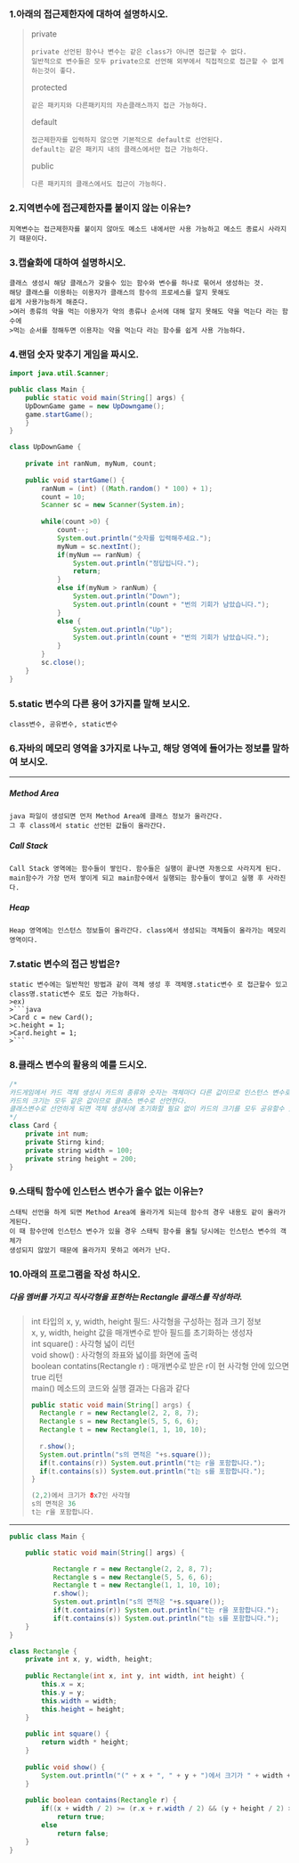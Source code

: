 ### 1.아래의 접근제한자에 대하여 설명하시오.
>private   
>```
>private 선언된 함수나 변수는 같은 class가 아니면 접근할 수 없다.
>일반적으로 변수들은 모두 private으로 선언해 외부에서 직접적으로 접근할 수 없게 하는것이 좋다.
>```
>protected
>```
>같은 패키지와 다른패키지의 자손클래스까지 접근 가능하다.
>```
>default
>```
>접근제한자를 입력하지 않으면 기본적으로 default로 선언된다.
>default는 같은 패키지 내의 클래스에서만 접근 가능하다.
>```
>public
>```
>다른 패키지의 클래스에서도 접근이 가능하다.
>```

### 2.지역변수에 접근제한자를 붙이지 않는 이유는?
	지역변수는 접근제한자를 붙이지 않아도 메소드 내에서만 사용 가능하고 메소드 종료시 사라지기 때문이다.
### 3.캡슐화에 대하여 설명하시오.
	클래스 생성시 해당 클래스가 갖을수 있는 함수와 변수를 하나로 묶어서 생성하는 것.
	해당 클래스를 이용하는 이용자가 클래스의 함수의 프로세스를 알지 못해도
	쉽게 사용가능하게 해준다.
	>여러 종류의 약을 먹는 이용자가 약의 종류나 순서에 대해 알지 못해도 약을 먹는다 라는 함수에  
	>먹는 순서를 정해두면 이용자는 약을 먹는다 라는 함수를 쉽게 사용 가능하다.
### 4.랜덤 숫자 맞추기 게임을 짜시오.
```java
import java.util.Scanner;

public class Main {
	public static void main(String[] args) {
	UpDownGame game = new UpDowngame();
	game.startGame();
	}
}

class UpDownGame {
	
	private int ranNum, myNum, count;
	
	public void startGame() {
		ranNum = (int) ((Math.random() * 100) + 1);
		count = 10;
		Scanner sc = new Scanner(System.in);
		
		while(count >0) {
			count--;
			System.out.println("숫자를 입력해주세요.");
			myNum = sc.nextInt();
			if(myNum == ranNum) {
				System.out.println("정답입니다.");
				return;
			}
			else if(myNum > ranNum) {
				System.out.println("Down");
				System.out.println(count + "번의 기회가 남았습니다.");
			}
			else {
				System.out.println("Up");
				System.out.println(count + "번의 기회가 남았습니다.");
			}
		}
		sc.close();
	}
}
```
### 5.static 변수의 다른 용어 3가지를 말해 보시오.
	class변수, 공유변수, static변수
### 6.자바의 메모리 영역을 3가지로 나누고, 해당 영역에 들어가는 정보를 말하여 보시오.
---
##### Method Area
	java 파일이 생성되면 먼저 Method Area에 클래스 정보가 올라간다.
	그 후 class에서 static 선언된 값들이 올라간다.
##### Call Stack
	Call Stack 영역에는 함수들이 쌓인다. 함수들은 실행이 끝나면 자동으로 사라지게 된다.
	main함수가 가장 먼저 쌓이게 되고 main함수에서 실행되는 함수들이 쌓이고 실행 후 사라진다.
##### Heap
	Heap 영역에는 인스턴스 정보들이 올라간다. class에서 생성되는 객체들이 올라가는 메모리 영역이다.
### 7.static 변수의 접근 방법은?
	static 변수에는 일반적인 방법과 같이 객체 생성 후 객체명.static변수 로 접근할수 있고
	class명.static변수 로도 접근 가능하다.
	>ex)
	>```java 
	>Card c = new Card();
	>c.height = 1;
	>Card.height = 1;
	>```
### 8.클래스 변수의 활용의 예를 드시오.
```java
/*
카드게임에서 카드 객체 생성시 카드의 종류와 숫자는 객체마다 다른 값이므로 인스턴스 변수로 선언하지만
카드의 크기는 모두 같은 값이므로 클래스 변수로 선언한다.
클래스변수로 선언하게 되면 객체 생성시에 초기화할 필요 없이 카드의 크기를 모두 공유할수 있다.
*/
class Card {
	private int num;
	private Stirng kind;
	private string width = 100;
	private string height = 200;
}
```
### 9.스태틱 함수에 인스턴스 변수가 올수 없는 이유는?
	스태틱 선언을 하게 되면 Method Area에 올라가게 되는데 함수의 경우 내용도 같이 올라가게된다.
	이 때 함수안에 인스턴스 변수가 있을 경우 스태틱 함수를 올릴 당시에는 인스턴스 변수의 객체가
	생성되지 않았기 때문에 올라가지 못하고 에러가 난다.
### 10.아래의 프로그램을 작성 하시오.
	
##### 다음 멤버를 가지고 직사각형을 표현하는 Rectangle 클래스를 작성하라.
	
>int 타입의 x, y, width, height 필드: 사각형을 구성하는 점과 크기 정보  
>x, y, width, height 값을 매개변수로 받아 필드를 초기화하는 생성자  
>int square() : 사각형 넓이 리턴  
>void show() : 사각형의 좌표와 넓이를 화면에 출력  
>boolean contatins(Rectangle r) : 매개변수로 받은 r이 현 사각형 안에 있으면 true 리턴  
>main() 메소드의 코드와 실행 결과는 다음과 같다  
>```java
>public static void main(String[] args) {
>   Rectangle r = new Rectangle(2, 2, 8, 7);
>   Rectangle s = new Rectangle(5, 5, 6, 6);
>   Rectangle t = new Rectangle(1, 1, 10, 10);
>   
>   r.show();
>   System.out.println("s의 면적은 "+s.square());
>   if(t.contains(r)) System.out.println("t는 r을 포함합니다.");
>   if(t.contains(s)) System.out.println("t는 s를 포함합니다.");
>}
>
>(2,2)에서 크기가 8x7인 사각형
>s의 면적은 36
>t는 r을 포함합니다.
>```
---
```java
public class Main {

	public static void main(String[] args) {

		   Rectangle r = new Rectangle(2, 2, 8, 7);
		   Rectangle s = new Rectangle(5, 5, 6, 6);
		   Rectangle t = new Rectangle(1, 1, 10, 10);
		   r.show();
		   System.out.println("s의 면적은 "+s.square());
		   if(t.contains(r)) System.out.println("t는 r을 포함합니다.");
		   if(t.contains(s)) System.out.println("t는 s를 포함합니다.");
	}
}

class Rectangle {
	private int x, y, width, height;
	
	public Rectangle(int x, int y, int width, int height) {
		this.x = x;
		this.y = y;
		this.width = width;
		this.height = height;
	}
	
	public int square() {
		return width * height;
	}
	
	public void show() {
		System.out.println("(" + x + ", " + y + ")에서 크기가 " + width + "X" + height + "인 사각형");
	}
	
	public boolean contains(Rectangle r) {
		if((x + width / 2) >= (r.x + r.width / 2) && (y + height / 2) >= (r.y + r.height / 2))
			return true;
		else
			return false;
	}
}

```
